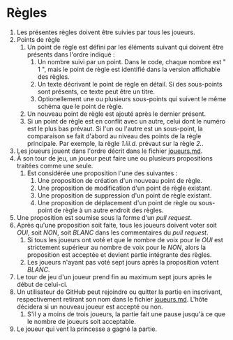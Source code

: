 # Règles

1. Les présentes règles doivent être suivies par tous les joueurs.
1. Points de règle
    1. Un point de règle est défini par les éléments suivant qui doivent être présents dans l'ordre indiqué :
        1. Un nombre suivi par un point. Dans le code, chaque nombre est " 1 ", mais le point de règle est identifié dans la version affichable des règles.
        1. Un texte décrivant le point de règle en détail. Si des sous-points sont présents, ce texte peut être un titre.
        1. Optionellement une ou plusieurs sous-points qui suivent le même schéma que le point de règle.
    1. Un nouveau point de règle est ajouté après le dernier présent.
    1. Si un point de règle est en conflit avec un autre, celui dont le numéro est le plus bas prévaut. Si l'un ou l'autre est un sous-point, la comparaison se fait d'abord au niveau des points de la règle principale. Par exemple, la règle *1.iii.d.* prévaut sur la règle *2.*.
1. Les joueurs jouent dans l'ordre décrit dans le fichier [joueurs.md](../joueurs.md).
1. À son tour de jeu, un joueur peut faire une ou plusieurs propositions traitées comme une seule.
    1. Est considérée une proposition l'une des suivantes :
        1. Une proposition de création d'un nouveau point de règle.
        1. Une proposition de modification d'un point de règle existant.
        1. Une proposition de suppression d'un point de règle existant.
        1. Une proposition de déplacement d'un point de règle ou sous-point de règle à un autre endroit des règles.
1. Une proposition est soumise sous la forme d'un *pull request*.
1. Après qu'une proposition soit faite, tous les joueurs doivent voter soit *OUI*, soit *NON*, soit *BLANC* dans les commentaires du *pull request*.
    1. Si tous les joueurs ont voté et que le nombre de voix pour le *OUI* est strictement supérieur au nombre de voix pour le *NON*, alors la proposition est acceptée et devient partie intégrante des règles.
    1. Les joueurs n'ayant pas voté sept jours après la proposition votent *BLANC*.
1. Le tour de jeu d'un joueur prend fin au maximum sept jours après le début de celui-ci.
1. Un utilisateur de GitHub peut rejoindre ou quitter la partie en inscrivant, respectivement retirant son nom dans le fichier [joueurs.md](../joueurs.md). L'hôte décidera si un nouveau joueur est accepté ou non.
    1. S'il y a moins de trois joueurs, la partie fait une pause jusqu'à ce que le nombre de joueurs soit acceptable.
1. Le joueur qui vent la princesse a gagné la partie.
